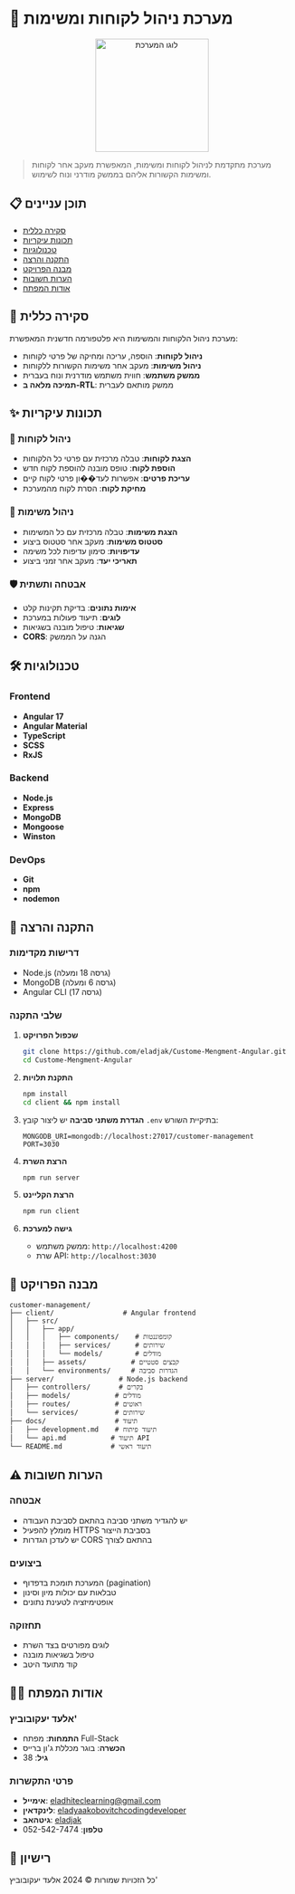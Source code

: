 # 🎯 מערכת ניהול לקוחות ומשימות

<div align="center">
  <img src="client/src/assets/logo.svg" alt="לוגו המערכת" width="200" height="200">
</div>

> מערכת מתקדמת לניהול לקוחות ומשימות, המאפשרת מעקב אחר לקוחות ומשימות הקשורות אליהם בממשק מודרני ונוח לשימוש.

## 📋 תוכן עניינים
- [סקירה כללית](#סקירה-כללית)
- [תכונות עיקריות](#תכונות-עיקריות)
- [טכנולוגיות](#טכנולוגיות)
- [התקנה והרצה](#התקנה-והרצה)
- [מבנה הפרויקט](#מבנה-הפרויקט)
- [הערות חשובות](#הערות-חשובות)
- [אודות המפתח](#אודות-המפתח)

## 🎯 סקירה כללית

מערכת ניהול הלקוחות והמשימות היא פלטפורמה חדשנית המאפשרת:
- **ניהול לקוחות**: הוספה, עריכה ומחיקה של פרטי לקוחות
- **ניהול משימות**: מעקב אחר משימות הקשורות ללקוחות
- **ממשק משתמש**: חווית משתמש מודרנית ונוח בעברית
- **תמיכה מלאה ב-RTL**: ממשק מותאם לעברית

## ✨ תכונות עיקריות

### 👥 ניהול לקוחות
- **הצגת לקוחות**: טבלה מרכזית עם פרטי כל הלקוחות
- **הוספת לקוח**: טופס מובנה להוספת לקוח חדש
- **עריכת פרטים**: אפשרות לעד��ון פרטי לקוח קיים
- **מחיקת לקוח**: הסרת לקוח מהמערכת

### 📝 ניהול משימות
- **הצגת משימות**: טבלה מרכזית עם כל המשימות
- **סטטוס משימות**: מעקב אחר סטטוס ביצוע
- **עדיפויות**: סימון עדיפות לכל משימה
- **תאריכי יעד**: מעקב אחר זמני ביצוע

### 🛡️ אבטחה ותשתית
- **אימות נתונים**: בדיקת תקינות קלט
- **לוגים**: תיעוד פעולות במערכת
- **שגיאות**: טיפול מובנה בשגיאות
- **CORS**: הגנה על הממשק

## 🛠️ טכנולוגיות

### Frontend
- **Angular 17**
- **Angular Material**
- **TypeScript**
- **SCSS**
- **RxJS**

### Backend
- **Node.js**
- **Express**
- **MongoDB**
- **Mongoose**
- **Winston**

### DevOps
- **Git**
- **npm**
- **nodemon**

## 🚀 התקנה והרצה

### דרישות מקדימות
- Node.js (גרסה 18 ומעלה)
- MongoDB (גרסה 6 ומעלה)
- Angular CLI (גרסה 17)

### שלבי התקנה

1. **שכפול הפרויקט**
   ```bash
   git clone https://github.com/eladjak/Custome-Mengment-Angular.git
   cd Custome-Mengment-Angular
   ```

2. **התקנת תלויות**
   ```bash
   npm install
   cd client && npm install
   ```

3. **הגדרת משתני סביבה**
   יש ליצור קובץ `.env` בתיקיית השורש:
   ```
   MONGODB_URI=mongodb://localhost:27017/customer-management
   PORT=3030
   ```

4. **הרצת השרת**
   ```bash
   npm run server
   ```

5. **הרצת הקליינט**
   ```bash
   npm run client
   ```

6. **גישה למערכת**
   - ממשק משתמש: `http://localhost:4200`
   - שרת API: `http://localhost:3030`

## 📁 מבנה הפרויקט

```
customer-management/
├── client/                 # Angular frontend
│   ├── src/
│   │   ├── app/
│   │   │   ├── components/    # קומפוננטות
│   │   │   ├── services/      # שירותים
│   │   │   └── models/        # מודלים
│   │   ├── assets/           # קבצים סטטיים
│   │   └── environments/     # הגדרות סביבה
├── server/                # Node.js backend
│   ├── controllers/       # בקרים
│   ├── models/           # מודלים
│   ├── routes/           # ראוטים
│   └── services/         # שירותים
├── docs/                 # תיעוד
│   ├── development.md    # תיעוד פיתוח
│   └── api.md           # תיעוד API
└── README.md            # תיעוד ראשי
```

## ⚠️ הערות חשובות

### אבטחה
- יש להגדיר משתני סביבה בהתאם לסביבת העבודה
- מומלץ להפעיל HTTPS בסביבת הייצור
- יש לעדכן הגדרות CORS בהתאם לצורך

### ביצועים
- המערכת תומכת בדפדוף (pagination)
- טבלאות עם יכולות מיון וסינון
- אופטימיזציה לטעינת נתונים

### תחזוקה
- לוגים מפורטים בצד השרת
- טיפול בשגיאות מובנה
- קוד מתועד היטב

## 👨‍💻 אודות המפתח

### אלעד יעקובוביץ'
- **התמחות**: מפתח Full-Stack
- **הכשרה**: בוגר מכללת ג'ון ברייס
- **גיל**: 38

### פרטי התקשרות
- **אימייל**: [eladhiteclearning@gmail.com](mailto:eladhiteclearning@gmail.com)
- **לינקדאין**: [eladyaakobovitchcodingdeveloper](https://www.linkedin.com/in/eladyaakobovitchcodingdeveloper/)
- **גיטהאב**: [eladjak](https://github.com/eladjak)
- **טלפון**: 052-542-7474

## 📄 רישיון
כל הזכויות שמורות © 2024 אלעד יעקובוביץ'